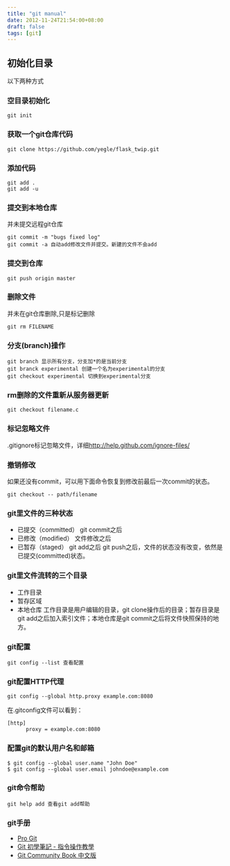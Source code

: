 ```yaml
---
title: "git manual"
date: 2012-11-24T21:54:00+08:00
draft: false
tags: [git]
---
```


## 初始化目录

以下两种方式

### 空目录初始化

	git init

### 获取一个git仓库代码

	git clone https://github.com/yegle/flask_twip.git

<!--more-->

### 添加代码

	git add .
	git add -u

### 提交到本地仓库
并未提交远程git仓库

	git commit -m "bugs fixed log"
	git commit -a 自动add修改文件并提交。新建的文件不会add

### 提交到仓库

	git push origin master

### 删除文件
并未在git仓库删除,只是标记删除

	git rm FILENAME

### 分支(branch)操作

	git branch 显示所有分支，分支加*的是当前分支
	git branck experimental 创建一个名为experimental的分支
	git checkout experimental 切换到experimental分支

### rm删除的文件重新从服务器更新

	git checkout filename.c

### 标记忽略文件

.gitignore标记忽略文件，详细<http://help.github.com/ignore-files/>

### 撤销修改
如果还没有commit，可以用下面命令恢复到修改前最后一次commit的状态。

	git checkout -- path/filename

### git里文件的三种状态

* 已提交（committed）  git commit之后
* 已修改（modified）   文件修改之后
* 已暂存（staged）     git add之后
git push之后，文件的状态没有改变，依然是已提交(committed)状态。

### git里文件流转的三个目录

* 工作目录
* 暂存区域
* 本地仓库
工作目录是用户编辑的目录，git clone操作后的目录；暂存目录是git add之后加入索引文件；本地仓库是git commit之后将文件快照保持的地方。

### git配置

	git config --list 查看配置

### git配置HTTP代理

	git config --global http.proxy example.com:8080

在.gitconfig文件可以看到：

	[http]
	      proxy = example.com:8080

### 配置git的默认用户名和邮箱

	$ git config --global user.name "John Doe"
	$ git config --global user.email johndoe@example.com

### git命令帮助

	git help add 查看git add帮助

### git手册

* [Pro Git](http://git-scm.com/book/zh/)
* [Git 初學筆記 - 指令操作教學](http://blog.longwin.com.tw/2009/05/git-learn-initial-command-2009/)
* [Git Community Book 中文版](http://gitbook.liuhui998.com/index.html)
